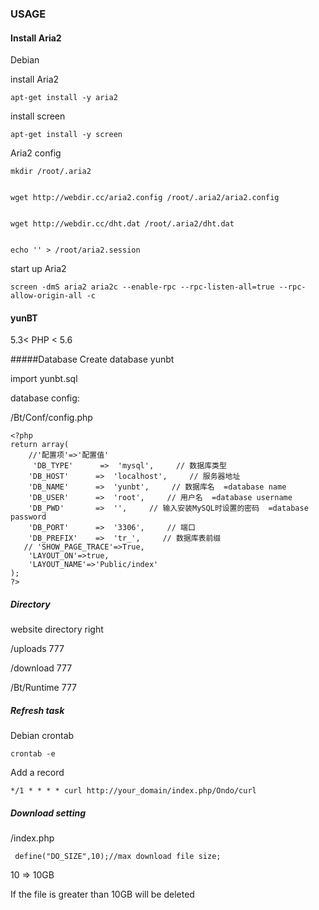 ### USAGE

#### Install Aria2

Debian


install Aria2 


```
apt-get install -y aria2
```

install screen

```
apt-get install -y screen
```

Aria2 config

```
mkdir /root/.aria2


wget http://webdir.cc/aria2.config /root/.aria2/aria2.config


wget http://webdir.cc/dht.dat /root/.aria2/dht.dat


echo '' > /root/aria2.session 

```

start up Aria2 

```
screen -dmS aria2 aria2c --enable-rpc --rpc-listen-all=true --rpc-allow-origin-all -c 
```

#### yunBT

5.3< PHP < 5.6

#####Database
Create database yunbt

import yunbt.sql

database config:

/Bt/Conf/config.php
```
<?php
return array(
	//'配置项'=>'配置值'
	 'DB_TYPE'      =>  'mysql',     // 数据库类型  
    'DB_HOST'      =>  'localhost',     // 服务器地址  
    'DB_NAME'      =>  'yunbt',     // 数据库名  =database name
    'DB_USER'      =>  'root',     // 用户名  =database username
    'DB_PWD'       =>  '',     // 输入安装MySQL时设置的密码  =database password
    'DB_PORT'      =>  '3306',     // 端口  
    'DB_PREFIX'    =>  'tr_',     // 数据库表前缀  
   // 'SHOW_PAGE_TRACE'=>True,
    'LAYOUT_ON'=>true,
    'LAYOUT_NAME'=>'Public/index'
);
?>
```
##### Directory 

website directory right

/uploads 777

/download 777

/Bt/Runtime 777


##### Refresh task

Debian crontab

```
crontab -e

```

Add a record
```
*/1 * * * * curl http://your_domain/index.php/Ondo/curl
```

##### Download setting
/index.php
```
 define("DO_SIZE",10);//max download file size;  
```
10 => 10GB

If the file is greater than 10GB will be deleted



